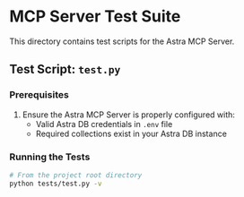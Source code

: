 # MCP Server Test Suite

This directory contains test scripts for the Astra MCP Server.

## Test Script: `test.py`

### Prerequisites

1. Ensure the Astra MCP Server is properly configured with:
   - Valid Astra DB credentials in `.env` file
   - Required collections exist in your Astra DB instance

### Running the Tests

```bash
# From the project root directory
python tests/test.py -v
```
